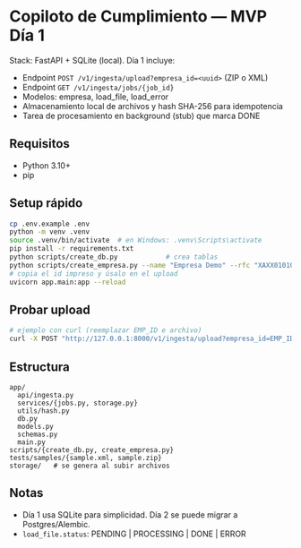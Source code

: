 # Copiloto de Cumplimiento — MVP Día 1

Stack: FastAPI + SQLite (local). Día 1 incluye:
- Endpoint `POST /v1/ingesta/upload?empresa_id=<uuid>` (ZIP o XML)
- Endpoint `GET /v1/ingesta/jobs/{job_id}`
- Modelos: empresa, load_file, load_error
- Almacenamiento local de archivos y hash SHA-256 para idempotencia
- Tarea de procesamiento en background (stub) que marca DONE

## Requisitos
- Python 3.10+
- pip

## Setup rápido
```bash
cp .env.example .env
python -m venv .venv
source .venv/bin/activate  # en Windows: .venv\Scripts\activate
pip install -r requirements.txt
python scripts/create_db.py            # crea tablas
python scripts/create_empresa.py --name "Empresa Demo" --rfc "XAXX010101000"
# copia el id impreso y úsalo en el upload
uvicorn app.main:app --reload
```

## Probar upload
```bash
# ejemplo con curl (reemplazar EMP_ID e archivo)
curl -X POST "http://127.0.0.1:8000/v1/ingesta/upload?empresa_id=EMP_ID"         -H "Content-Type: multipart/form-data"         -F "file=@tests/samples/sample.xml"
```

## Estructura
```
app/
  api/ingesta.py
  services/{jobs.py, storage.py}
  utils/hash.py
  db.py
  models.py
  schemas.py
  main.py
scripts/{create_db.py, create_empresa.py}
tests/samples/{sample.xml, sample.zip}
storage/   # se genera al subir archivos
```

## Notas
- Día 1 usa SQLite para simplicidad. Día 2 se puede migrar a Postgres/Alembic.
- `load_file.status`: PENDING | PROCESSING | DONE | ERROR
